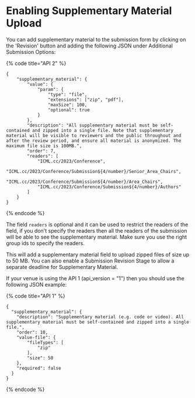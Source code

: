 # Enabling Supplementary Material Upload

You can add supplementary material to the submission form by clicking on the 'Revision' button and adding the following JSON under Additional Submission Options:

{% code title="API 2" %}
```
{
    "supplementary_material": {
        "value": {
            "param": {
                "type": "file",
                "extensions": ["zip", "pdf"],
                "maxSize": 100,
                "optional": true
            }
        },
        "description": "All supplementary material must be self-contained and zipped into a single file. Note that supplementary material will be visible to reviewers and the public throughout and after the review period, and ensure all material is anonymized. The maximum file size is 100MB.",
        "order": 7,
        "readers": [ 
            "ICML.cc/2023/Conference", 
            "ICML.cc/2023/Conference/Submission${4/number}/Senior_Area_Chairs", 
            "ICML.cc/2023/Conference/Submission${4/number}/Area_Chairs", 
            "ICML.cc/2023/Conference/Submission${4/number}/Authors"
        ]
    }
}
```
{% endcode %}

The field `readers` is optional and it can be used to restrict the readers of the field, if you don't specify the readers then all the readers of the submission will be able to see the supplementary material. Make sure you use the right group ids to specify the readers.

This will add a supplementary material field to upload zipped files of size up to 50 MB. You can also enable a Submission Revision Stage to allow a separate deadline for Supplementary Material.&#x20;

If your venue is using the API 1 (api\_version = "1") then you should use the following JSON example:

{% code title="API 1" %}
```
{
  "supplementary_material": {
    "description": "Supplementary material (e.g. code or video). All supplementary material must be self-contained and zipped into a single file.",
    "order": 10,
    "value-file": {
        "fileTypes": [
            "zip"
        ],
        "size": 50
    },
    "required": false
  }
}
```
{% endcode %}
